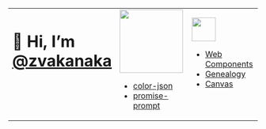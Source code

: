 <!-- Thank you: https://raw.githubusercontent.com/simonw/simonw/main/README.md -->

<table><tr><td valign="top" width="33%">

# 👋 Hi, I’m [@zvakanaka](https://zvakanaka.github.io)
</td><td valign="top" width="34%">
<!-- <p><a href="https://npmjs.com/~zvakanaka"><img align="left" src="https://raw.githubusercontent.com/npm/logos/master/npm%20logo/classic/npm-2009.svg" width="128"/></a></p> -->
<a href="https://npmjs.com/~zvakanaka"><img src="https://raw.githubusercontent.com/npm/logos/master/npm%20logo/classic/npm-2009.svg" width="128"/></a>  
  
  
- [color-json](https://www.npmjs.com/package/color-json)
- [promise-prompt](https://www.npmjs.com/package/promise-prompt)

</td><td valign="top" width="33%">
  
[<img src="https://avatars.githubusercontent.com/u/1545643?s=200&v=4" width="48" />](https://codepen.io/zvakanaka)
- [Web Components](https://codepen.io/collection/nLxoqL)
- [Genealogy](https://codepen.io/collection/DQvpNZ)
- [Canvas](https://codepen.io/collection/AOMmLa)
<!-- - [Art](https://codepen.io/collection/XjoGkx) -->
  
</td></tr></table>
